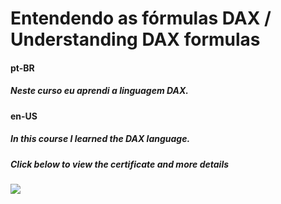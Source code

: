 # Entendendo as fórmulas DAX / Understanding DAX formulas

#### pt-BR
##### Neste curso eu aprendi a linguagem DAX.


#### en-US
##### In this course I learned the DAX language.


##### Click below to view the certificate and more details
[![](https://cdn4.iconfinder.com/data/icons/business-1221/24/Certificate-64.png)](https://cursos.alura.com.br/certificate/wesley-comput/power-bi-formulas-dax)